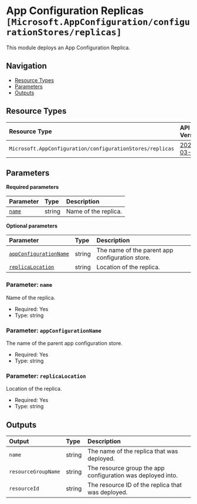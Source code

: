 # App Configuration Replicas `[Microsoft.AppConfiguration/configurationStores/replicas]`

This module deploys an App Configuration Replica.

## Navigation

- [Resource Types](#Resource-Types)
- [Parameters](#Parameters)
- [Outputs](#Outputs)

## Resource Types

| Resource Type | API Version |
| :-- | :-- |
| `Microsoft.AppConfiguration/configurationStores/replicas` | [2023-03-01](https://learn.microsoft.com/en-us/azure/templates/Microsoft.AppConfiguration/2023-03-01/configurationStores/replicas) |

## Parameters

**Required parameters**

| Parameter | Type | Description |
| :-- | :-- | :-- |
| [`name`](#parameter-name) | string | Name of the replica. |

**Optional parameters**

| Parameter | Type | Description |
| :-- | :-- | :-- |
| [`appConfigurationName`](#parameter-appconfigurationname) | string | The name of the parent app configuration store. |
| [`replicaLocation`](#parameter-replicalocation) | string | Location of the replica. |

### Parameter: `name`

Name of the replica.

- Required: Yes
- Type: string

### Parameter: `appConfigurationName`

The name of the parent app configuration store.

- Required: Yes
- Type: string

### Parameter: `replicaLocation`

Location of the replica.

- Required: Yes
- Type: string

## Outputs

| Output | Type | Description |
| :-- | :-- | :-- |
| `name` | string | The name of the replica that was deployed. |
| `resourceGroupName` | string | The resource group the app configuration was deployed into. |
| `resourceId` | string | The resource ID of the replica that was deployed. |
